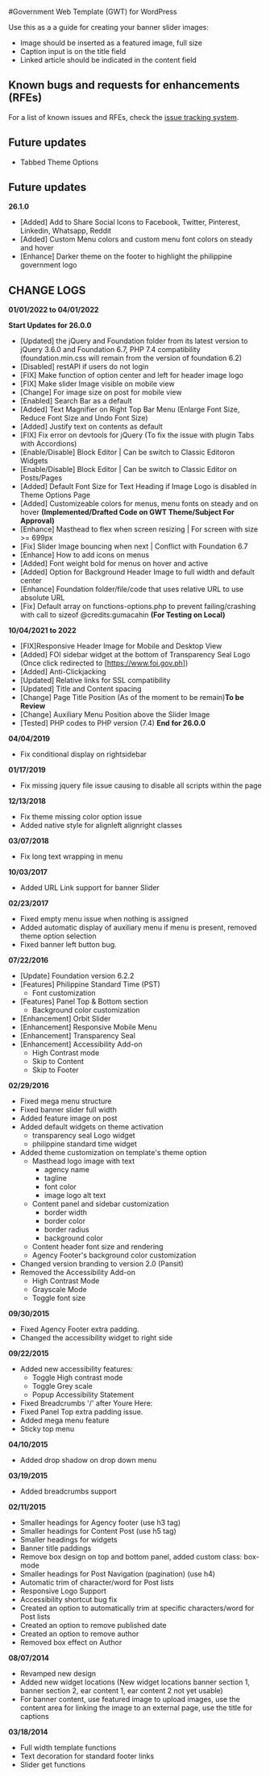 #Government Web Template (GWT) for WordPress

Use this as a a guide for creating your banner slider images:

- Image should be inserted as a featured image, full size
- Caption input is on the title field
- Linked article should be indicated in the content field

## Known bugs and requests for enhancements (RFEs)

For a list of known issues and RFEs, check the [issue tracking system](https://github.com/iGovPhil/gwt-wordpress/issues).

## Future updates

- Tabbed Theme Options

## Future updates

**26.1.0**

- [Added] Add to Share Social Icons to Facebook, Twitter, Pinterest, Linkedin, Whatsapp, Reddit
- [Added] Custom Menu colors and custom menu font colors on steady and hover
- [Enhance] Darker theme on the footer to highlight the philippine government logo

## CHANGE LOGS

**01/01/2022 to 04/01/2022**

**Start Updates for 26.0.0**

- [Updated] the jQuery and Foundation folder from its latest version to jQuery 3.6.0 and Foundation 6.7, PHP 7.4 compatibility (foundation.min.css will remain from the version of foundation 6.2)
- [Disabled] restAPI if users do not login
- [FIX] Make function of option center and left for header image logo
- [FIX] Make slider Image visible on mobile view
- [Change] For image size on post for mobile view
- [Enabled] Search Bar as a default
- [Added] Text Magnifier on Right Top Bar Menu (Enlarge Font Size, Reduce Font Size and Undo Font Size)
- [Added] Justify text on contents as default
- [FIX] Fix error on devtools for jQuery (To fix the issue with plugin Tabs with Accordions)
- [Enable/Disable] Block Editor | Can be switch to Classic Editoron Widgets
- [Enable/Disable] Block Editor | Can be switch to Classic Editor on Posts/Pages
- [Added] Default Font Size for Text Heading if Image Logo is disabled in Theme Options Page
- [Added] Customizeable colors for menus, menu fonts on steady and on hover **(Implemented/Drafted Code on GWT Theme/Subject For Approval)**
- [Enhance] Masthead to flex when screen resizing | For screen with size >= 699px
- [Fix] Slider Image bouncing when next | Conflict with Foundation 6.7
- [Enhance] How to add icons on menus
- [Added] Font weight bold for menus on hover and active
- [Added] Option for Background Header Image to full width and default center
- [Enhance] Foundation folder/file/code that uses relative URL to use absolute URL
- [Fix] Default array on functions-options.php to prevent failing/crashing with call to sizeof @credits:gumacahin **(For Testing on Local)**

**10/04/2021 to 2022**

- [FIX]Responsive Header Image for Mobile and Desktop View
- [Added] FOI sidebar widget at the bottom of Transparency Seal Logo (Once click redirected to [https://www.foi.gov.ph])
- [Added] Anti-Clickjacking
- [Updated] Relative links for SSL compatibility
- [Updated] Title and Content spacing
- [Change] Page Title Position (As of the moment to be remain)**To be Review**
- [Change] Auxiliary Menu Position above the Slider Image
- [Tested] PHP codes to PHP version (7.4)
  **End for 26.0.0**

**04/04/2019**

- Fix conditional display on rightsidebar

**01/17/2019**

- Fix missing jquery file issue causing to disable all scripts within the page

**12/13/2018**

- Fix theme missing color option issue
- Added native style for alignleft alignright classes

**03/07/2018**

- Fix long text wrapping in menu

**10/03/2017**

- Added URL Link support for banner Slider

**02/23/2017**

- Fixed empty menu issue when nothing is assigned
- Added automatic display of auxiliary menu if menu is present, removed theme option selection
- Fixed banner left button bug.

**07/22/2016**

- [Update] Foundation version 6.2.2
- [Features] Philippine Standard Time (PST)
  - Font customization
- [Features] Panel Top & Bottom section
  - Background color customization
- [Enhancement] Orbit Slider
- [Enhancement] Responsive Mobile Menu
- [Enhancement] Transparency Seal
- [Enhancement] Accessibility Add-on
  - High Contrast mode
  - Skip to Content
  - Skip to Footer

**02/29/2016**

- Fixed mega menu structure
- Fixed banner slider full width
- Added feature image on post
- Added default widgets on theme activation
  - transparency seal Logo widget
  - philippine standard time widget
- Added theme customization on template's theme option
  - Masthead logo image with text
    - agency name
    - tagline
    - font color
    - image logo alt text
  - Content panel and sidebar customization
    - border width
    - border color
    - border radius
    - background color
  - Content header font size and rendering
  - Agency Footer's background color customization
- Changed version branding to version 2.0 (Pansit)
- Removed the Accessibility Add-on
  - High Contrast Mode
  - Grayscale Mode
  - Toggle font size

**09/30/2015**

- Fixed Agency Footer extra padding.
- Changed the accessibility widget to right side

**09/22/2015**

- Added new accessibility features:
  - Toggle High contrast mode
  - Toggle Grey scale
  - Popup Accessibility Statement
- Fixed Breadcrumbs '/' after Youre Here:
- Fixed Panel Top extra padding issue.
- Added mega menu feature
- Sticky top menu

**04/10/2015**

- Added drop shadow on drop down menu

**03/19/2015**

- Added breadcrumbs support

**02/11/2015**

- Smaller headings for Agency footer (use h3 tag)
- Smaller headings for Content Post (use h5 tag)
- Smaller headings for widgets
- Banner title paddings
- Remove box design on top and bottom panel, added custom class: box-mode
- Smaller headings for Post Navigation (pagination) (use h4)
- Automatic trim of character/word for Post lists
- Responsive Logo Support
- Accessibility shortcut bug fix
- Created an option to automatically trim at specific characters/word for Post lists
- Created an option to remove published date
- Created an option to remove author
- Removed box effect on Author

**08/07/2014**

- Revamped new design
- Added new widget locations (New widget locations banner section 1, banner section 2, ear content 1, ear content 2 not yet usable)
- For banner content, use featured image to upload images, use the content area for linking the image to an external page, use the title for captions

**03/18/2014**

- Full width template functions
- Text decoration for standard footer links
- Slider get functions
